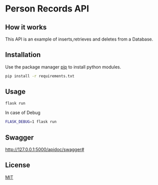 # Person Records API

## How it works

This API is an example of inserts,retrieves and deletes from a Database.
## Installation

Use the package manager [pip](https://pip.pypa.io/en/stable/) to install python modules.

```bash
pip install -r requirements.txt
```
## Usage

```bash
flask run
```
In case of Debug
```bash
FLASK_DEBUG=1 flask run
```
## Swagger
http://127.0.0.1:5000/apidoc/swagger#
## License
[MIT](https://choosealicense.com/licenses/mit/)